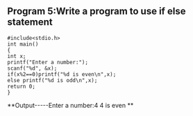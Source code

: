 ## Program 5:Write a program to use if else statement
```
#include<stdio.h>
int main()
{
int x;
printf("Enter a number:");
scanf("%d", &x);
if(x%2==0)printf("%d is even\n",x);
else printf("%d is odd\n",x);
return 0;
}
```
**Output-----Enter a number:4 4 is even **
